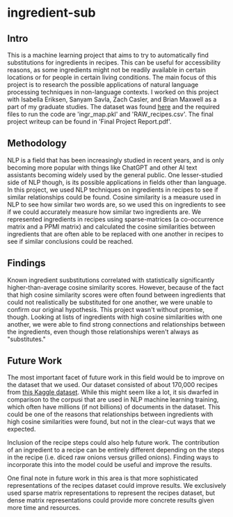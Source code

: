 # ingredient-sub

## Intro
This is a machine learning project that aims to try to automatically find substitutions for ingredients in recipes. This can be useful for accessibility reasons, as some ingredients might not be readily available in certain locations or for people in certain living conditions. The main focus of this project is to research the possible applications of natural language processing techniques in non-language contexts. I worked on this project with Isabella Eriksen, Sanyam Savla, Zach Casler, and Brian Maxwell as a part of my graduate studies. The dataset was found [here](https://www.kaggle.com/datasets/shuyangli94/food-com-recipes-and-user-interactions) and the required files to run the code are 'ingr_map.pkl' and 'RAW_recipes.csv'. The final project writeup can be found in 'Final Project Report.pdf'.

## Methodology
NLP is a field that has been increasingly studied in recent years, and is only becoming more popular with things like ChatGPT and other AI text assistants becoming widely used by the general public. One lesser-studied side of NLP though, is its possible applications in fields other than language. In this project, we used NLP techniques on ingredients in recipes to see if similar relationships could be found. Cosine similarity is a measure used in NLP to see how similar two words are, so we used this on ingredients to see if we could accurately measure how similar two ingredients are. We represented ingredients in recipes using sparse-matrices (a co-occurrence matrix and a PPMI matrix) and calculated the cosine similarities between ingredients that are often able to be replaced with one another in recipes to see if similar conclusions could be reached.

## Findings
Known ingredient susbstitutions correlated with statistically significantly higher-than-average cosine similarity scores. However, because of the fact that high cosine similarity scores were often found between ingredients that could not realistically be substituted for one another, we were unable to confirm our original hypothesis. This project wasn't without promise, though. Looking at lists of ingredients with high cosine similarities with one another, we were able to find strong connections and relationships between the ingredients, even though those relationships weren't always as "substitutes."

## Future Work
The most important facet of future work in this field would be to improve on the dataset that we used. Our dataset consisted of about 170,000 recipes from [this Kaggle dataset](https://www.kaggle.com/datasets/shuyangli94/food-com-recipes-and-user-interactions). While this might seem like a lot, it sis dwarfed in comparison to the corpusi that are used in NLP machine learning training, which often have millions (if not billions) of documents in the dataset. This could be one of the reasons that relationships between ingredients with high cosine similarities were found, but not in the clear-cut ways that we expected. 

Inclusion of the recipe steps could also help future work. The contribution of an ingredient to a recipe can be entirely different depending on the steps in the recipe (i.e. diced raw onions versus grilled onions). Finding ways to incorporate this into the model could be useful and improve the results.

One final note in future work in this area is that more sophisticated representations of the recipes dataset could improve results. We exclusively used sparse matrix representations to represent the recipes dataset, but dense matrix representations could provide more concrete results given more time and resources.
